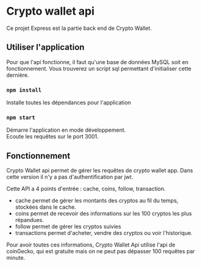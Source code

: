 # Crypto wallet api

Ce projet Express est la partie back end de Crypto Wallet.

## Utiliser l'application

Pour que l'api fonctionne, il faut qu'une base de données MySQL soit en fonctionnement.
Vous trouverez un script sql permettant d'initialiser cette dernière.

### `npm install`

Installe toutes les dépendances pour l'application

### `npm start`

Démarre l'application en mode développement.\
Ecoute les requêtes sur le port 3001.

## Fonctionnement

Crypto Wallet api permet de gérer les requêtes de crypto wallet app.
Dans cette version il n'y a pas d'authentification par jwt.

Cette API a 4 points d'entrée : cache, coins, follow, transaction.

- cache permet de gérer les montants des cryptos au fil du temps, stockées dans le cache.
- coins permet de recevoir des informations sur les 100 cryptos les plus répandues.
- follow permet de gérer les cryptos suivies
- transactions permet d'acheter, vendre des cryptos ou voir l'historique.

Pour avoir toutes ces informations, Crypto Wallet Api utilise l'api de coinGecko, qui est gratuite mais on ne peut pas dépasser 100 requêtes par minute.